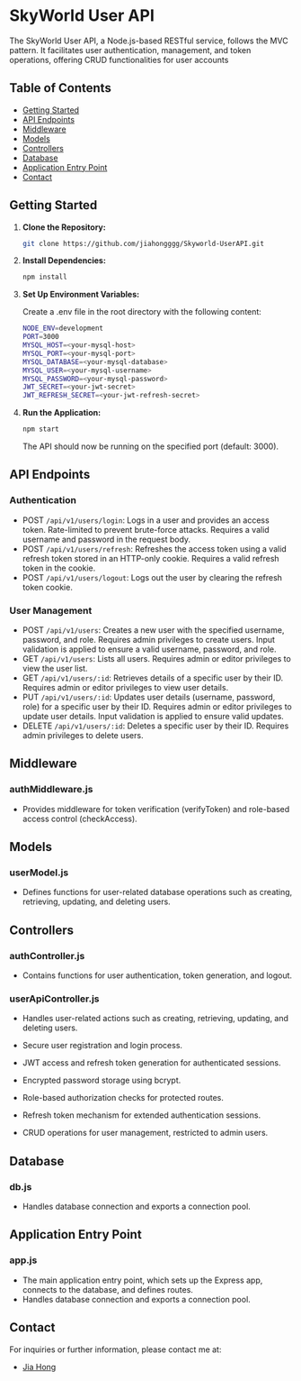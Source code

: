 # SkyWorld User API

The SkyWorld User API, a Node.js-based RESTful service, follows the MVC pattern. It facilitates user authentication, management, and token operations, offering CRUD functionalities for user accounts

## Table of Contents

- [Getting Started](#getting-started)
- [API Endpoints](#api-endpoints)
- [Middleware](#middleware)
- [Models](#models)
- [Controllers](#controllers)
- [Database](#database)
- [Application Entry Point](#application-entry-point)
- [Contact](#contact)

## Getting Started

1. **Clone the Repository:**

   ```bash
   git clone https://github.com/jiahongggg/Skyworld-UserAPI.git
    ```

2. **Install Dependencies:**

    ```bash
    npm install
    ```

3. **Set Up Environment Variables:**

    Create a .env file in the root directory with the following content:

    ```bash
    NODE_ENV=development
    PORT=3000
    MYSQL_HOST=<your-mysql-host>
    MYSQL_PORT=<your-mysql-port>
    MYSQL_DATABASE=<your-mysql-database>
    MYSQL_USER=<your-mysql-username>
    MYSQL_PASSWORD=<your-mysql-password>
    JWT_SECRET=<your-jwt-secret>
    JWT_REFRESH_SECRET=<your-jwt-refresh-secret>
    ```

4. **Run the Application:**

    ```bash
    npm start
    ```

    The API should now be running on the specified port (default: 3000).

## API Endpoints

### Authentication

- POST `/api/v1/users/login`: Logs in a user and provides an access token.
Rate-limited to prevent brute-force attacks.
Requires a valid username and password in the request body.
- POST `/api/v1/users/refresh`: Refreshes the access token using a valid refresh token stored in an HTTP-only cookie.
Requires a valid refresh token in the cookie.
- POST `/api/v1/users/logout`: Logs out the user by clearing the refresh token cookie.

### User Management
- POST `/api/v1/users`: Creates a new user with the specified username, password, and role.
Requires admin privileges to create users. Input validation is applied to ensure a valid username, password, and role.
- GET `/api/v1/users`: Lists all users. Requires admin or editor privileges to view the user list.
- GET `/api/v1/users/:id`: Retrieves details of a specific user by their ID. Requires admin or editor privileges to view user details.
- PUT `/api/v1/users/:id`: Updates user details (username, password, role) for a specific user by their ID. Requires admin or editor privileges to update user details. Input validation is applied to ensure valid updates.
- DELETE `/api/v1/users/:id`: Deletes a specific user by their ID. Requires admin privileges to delete users.

## Middleware

### authMiddleware.js

- Provides middleware for token verification (verifyToken) and role-based access control (checkAccess).

## Models

### userModel.js
- Defines functions for user-related database operations such as creating, retrieving, updating, and deleting users.

## Controllers

### authController.js
- Contains functions for user authentication, token generation, and logout.

### userApiController.js
- Handles user-related actions such as creating, retrieving, updating, and deleting users.

- Secure user registration and login process.
- JWT access and refresh token generation for authenticated sessions.
- Encrypted password storage using bcrypt.
- Role-based authorization checks for protected routes.
- Refresh token mechanism for extended authentication sessions.
- CRUD operations for user management, restricted to admin users.

## Database

### db.js
- Handles database connection and exports a connection pool.

## Application Entry Point

### app.js
- The main application entry point, which sets up the Express app, connects to the database, and defines routes.
- Handles database connection and exports a connection pool.

## Contact

For inquiries or further information, please contact me at:

- [Jia Hong](jiahong.sim01@gmail.com)





